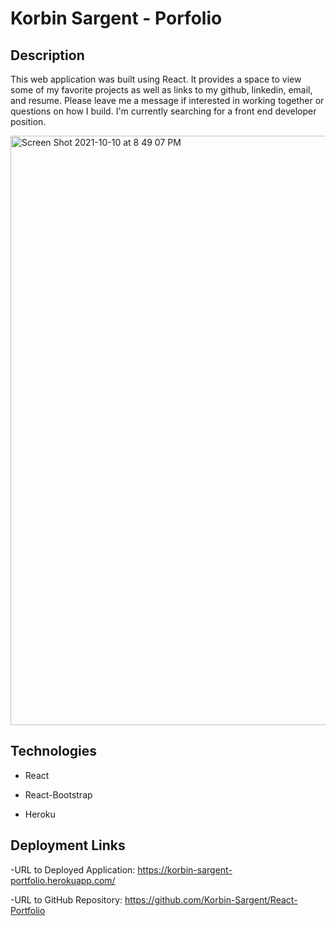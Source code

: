 # Korbin Sargent - Porfolio

## Description

This web application was built using React. It provides a space to view some of my favorite projects as well as links to my github, linkedin, email, and resume. Please leave me a message if interested in working together or questions on how I build. I'm currently searching for a front end developer position.

<img width="943" alt="Screen Shot 2021-10-10 at 8 49 07 PM" src="https://user-images.githubusercontent.com/87394831/136727302-9afbb3b3-aa43-4298-9b73-7b7c254e0044.png">

## Technologies

- React

- React-Bootstrap

- Heroku

## Deployment Links

-URL to Deployed Application: https://korbin-sargent-portfolio.herokuapp.com/

-URL to GitHub Repository: https://github.com/Korbin-Sargent/React-Portfolio

